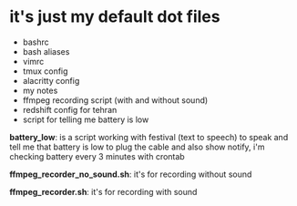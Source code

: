 # it's just my default dot files

* bashrc
* bash aliases
* vimrc
* tmux config
* alacritty config
* my notes
* ffmpeg recording script (with and without sound)
* redshift config for tehran
* script for telling me battery is low

**battery_low**: is a script working with festival (text to speech) to speak and tell
me that battery is low to plug the cable and also show notify, i'm checking battery every 3 minutes
with crontab

**ffmpeg_recorder_no_sound.sh**: it's for recording without sound

**ffmpeg_recorder.sh**: it's for recording with sound
